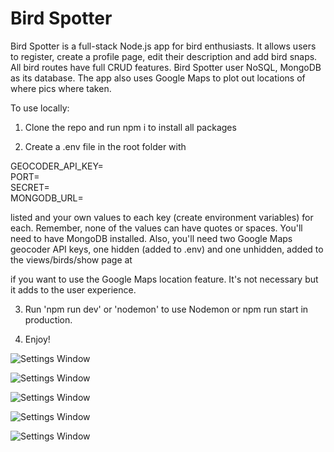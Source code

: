 # Bird Spotter

Bird Spotter is a full-stack Node.js app for bird enthusiasts. It allows users to register, create a profile page, edit their description and add bird snaps. All bird routes have full CRUD features. Bird Spotter user NoSQL, MongoDB as its database. The app also uses Google Maps to plot out locations of where pics where taken. 


To use locally:

1. Clone the repo and run npm i to install all packages

2. Create a .env file in the root folder with 

GEOCODER_API_KEY=<br/>
PORT=<br/>
SECRET=<br/>
MONGODB_URL=<br/>

listed and your own values to each key (create environment variables) for each. Remember, none of the values can have quotes or spaces. You'll need to have MongoDB installed. Also, you'll need two Google Maps geocoder API keys, one hidden (added to .env) and one unhidden, added to the views/birds/show page at 
<script async defer src="https://maps.googleapis.com/maps/api/js?key=<YOUR API KEY>&callback=initMap"></script>
if you want to use the Google Maps location feature. It's not necessary but it adds to the user experience.

3. Run 'npm run dev' or 'nodemon' to use Nodemon or npm run start in production.

4. Enjoy!

![Settings Window](https://res.cloudinary.com/angelrodriguez/image/upload/v1561906461/Screen_Shot_2019-06-30_at_10.50.06_AM.png)

![Settings Window]()

![Settings Window]()

![Settings Window]()

![Settings Window]()
